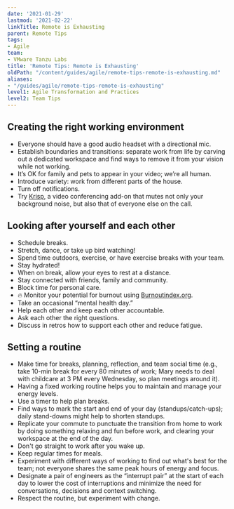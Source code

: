 ```yaml
---
date: '2021-01-29'
lastmod: '2021-02-22'
linkTitle: Remote is Exhausting
parent: Remote Tips
tags:
- Agile
team:
- VMware Tanzu Labs
title: 'Remote Tips: Remote is Exhausting'
oldPath: "/content/guides/agile/remote-tips-remote-is-exhausting.md"
aliases:
- "/guides/agile/remote-tips-remote-is-exhausting"
level1: Agile Transformation and Practices
level2: Team Tips
---
```


## Creating the right working environment

- Everyone should have a good audio headset with a directional mic.
- Establish boundaries and transitions: separate work from life by carving out a dedicated workspace and find ways to remove it from your vision while not working.
- It’s OK for family and pets to appear in your video; we’re all human.
- Introduce variety: work from different parts of the house.
- Turn off notifications.
- Try [Krisp](https://krisp.ai/), a video conferencing add-on that mutes not only your background noise, but also that of everyone else on the call.

## Looking after yourself and each other

- Schedule breaks.
- Stretch, dance, or take up bird watching!
- Spend time outdoors, exercise, or have exercise breaks with your team.
- Stay hydrated!
- When on break, allow your eyes to rest at a distance.
- Stay connected with friends, family and community.
- Block time for personal care.
- 🔥 Monitor your potential for burnout using [Burnoutindex.org](https://burnoutindex.org/).
- Take an occasional “mental health day.”
- Help each other and keep each other accountable.
- Ask each other the right questions.
- Discuss in retros how to support each other and reduce fatigue.

## Setting a routine

- Make time for breaks, planning, reflection, and team social time (e.g., take 10-min break for every 80 minutes of work; Mary needs to deal with childcare at 3 PM every Wednesday, so plan meetings around it).
- Having a fixed working routine helps you to maintain and manage your energy levels.
- Use a timer to help plan breaks.
- Find ways to mark the start and end of your day (standups/catch-ups); daily stand-downs might help to shorten standups.
- Replicate your commute to punctuate the transition from home to work by doing something relaxing and fun before work, and clearing your workspace at the end of the day.
- Don't go straight to work after you wake up.
- Keep regular times for meals.
- Experiment with different ways of working to find out what's best for the team; not everyone shares the same peak hours of energy and focus.
- Designate a pair of engineers as the “interrupt pair” at the start of each day to lower the cost of interruptions and minimize the need for conversations, decisions and context switching.
- Respect the routine, but experiment with change.